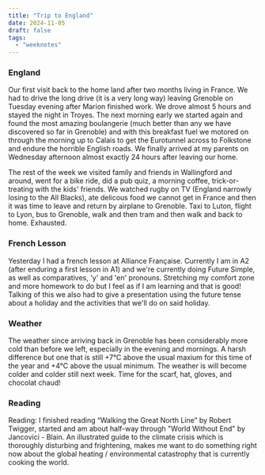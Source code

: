 ```yaml
---
title: "Trip to England"
date: 2024-11-05
draft: false
tags:
  - "weeknotes"
---
```


### England

Our first visit back to the home land after two months living in France. We had to drive the long drive (it is a very long way) leaving Grenoble on Tuesday evening after Marion finished work. We drove almost 5 hours and stayed the night in Troyes. The next morning early we started again and found the most amazing boulangerie (much better than any we have discovered so far in Grenoble) and with this breakfast fuel we motored on through the morning up to Calais to get the Eurotunnel across to Folkstone and endure the horrible English roads. We finally arrived at my parents on Wednesday afternoon almost exactly 24 hours after leaving our home.

The rest of the week we visited family and friends in Wallingford and around, went for a bike ride, did a pub quiz, a morning coffee, trick-or-treating with the kids' friends. We watched rugby on TV (England narrowly losing to the All Blacks), ate delicous food we cannot get in France and then it was time to leave and return by airplane to Grenoble. Taxi to Luton, flight to Lyon, bus to Grenoble, walk and then tram and then walk and back to home. Exhausted.

### French Lesson

Yesterday I had a french lesson at Alliance Française. Currently I am in A2 (after enduring a first lesson in A1) and we're currently doing Future Simple, as well as comparatives, 'y' and 'en' pronouns. Stretching my comfort zone and more homework to do but I feel as if I am learning and that is good! Talking of this we also had to give a presentation using the future tense about a holiday and the activities that we'll do on said holiday.

### Weather

The weather since arriving back in Grenoble has been considerably more cold than before we left, especially in the evening and mornings. A harsh difference but one that is still +7&deg;C above the usual maxium for this time of the year and +4&deg;C above the usual minimum. The weather is will become colder and colder still next week. Time for the scarf, hat, gloves, and chocolat chaud!

### Reading

Reading: I finished reading &ldquo;Walking the Great North Line&rdquo; by Robert Twigger, started and am about half-way through "World Without End" by Jancovici - Blain. An illustrated guide to the climate crisis which is thoroughly disturbing and frightening, makes me want to do something right now about the global heating / environmental catastrophy that is currently cooking the world.
